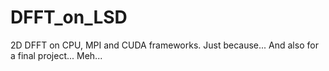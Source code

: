 # DFFT_on_LSD
2D DFFT on CPU, MPI and CUDA frameworks. Just because... And also for a final project... Meh...
